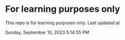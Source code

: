 # For learning purposes only
This repo is for learning purposes only.
Last updated at

Sunday, September 10, 2023 5:14:55 PM

